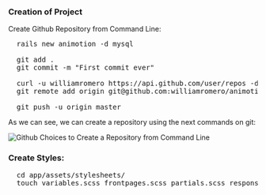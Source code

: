 ### Creation of Project

Create Github Repository from Command Line:
<pre>
  rails new animotion -d mysql

  git add .
  git commit -m "First commit ever"
  
  curl -u williamromero https://api.github.com/user/repos -d '{ "name": "animotion" }'
  git remote add origin git@github.com:williamromero/animotion.git

  git push -u origin master
</pre>

As we can see, we can create a repository using the next commands on git:
 
![Github Choices to Create a Repository from Command Line](https://s3-us-west-2.amazonaws.com/webres-studio.com/wiki_tuto_images/git_command_line_create_repository.png)

### Create Styles:

<pre>
  cd app/assets/stylesheets/
  touch variables.scss frontpages.scss partials.scss responsive.scss dashboard.scss
</pre>
